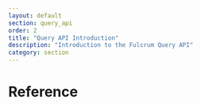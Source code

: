 ```yaml
---
layout: default
section: query_api
order: 2
title: "Query API Introduction"
description: "Introduction to the Fulcrum Query API"
category: section
---
```


# Reference
